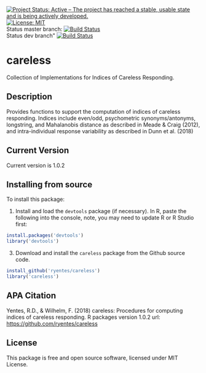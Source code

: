 [![Project Status: Active – The project has reached a stable, usable state and is being actively developed.](http://www.repostatus.org/badges/latest/active.svg)](http://www.repostatus.org/#active)
[![License: MIT](https://img.shields.io/badge/License-MIT-yellow.svg)](https://opensource.org/licenses/MIT)<br/>
Status master branch: [![Build Status](https://travis-ci.org/ryentes/careless.svg?branch=master)](https://travis-ci.org/ryentes/careless)<br/>
Status dev branch" [![Build Status](https://travis-ci.org/ryentes/careless.svg?branch=dev)](https://travis-ci.org/ryentes/careless)

# careless

Collection of Implementations for Indices of Careless Responding.

## Description

Provides functions to support the computation of indices of careless responding. Indices include even/odd, psychometric synonyms/antonyms, longstring, and Mahalanobis distance as described in Meade & Craig (2012), and intra-individual response variability as described in Dunn et al. (2018)

## Current Version

Current version is 1.0.2

## Installing from source

To install this package:

1) Install and load the `devtools` package (if necessary). In R, paste the following into the console, note, you may need to update R or R Studio first:

```r
install.packages('devtools')
library('devtools')
```

3) Download and install the `careless` package from the Github source code.

```r
install_github('ryentes/careless')
library('careless')
```

## APA Citation
Yentes, R.D., & Wilhelm, F. (2018) careless: Procedures for computing indices of careless responding. R packages version 1.0.2 url: https://github.com/ryentes/careless

## License

This package is free and open source software, licensed under MIT License.
